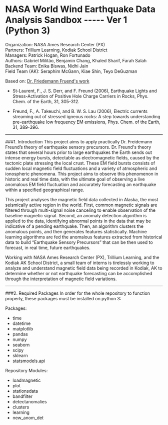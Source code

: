 NASA World Wind Earthquake Data Analysis Sandbox ----- Ver 1 (Python 3)
=======================================================================
Organization: NASA Ames Research Center (PX)  
Partners: Trillium Learning, Kodiak School District  
Managers: Patrick Hogan, Ron Fortunado  
Authors: Gabriel Militão, Benjamin Chang, Khaled Sharif, Farah Salah  
Backend Team: Enika Biswas, Nidhi Jain  
Field Team (AK): Seraphim McGann, Kiae Shin, Teyo DeGuzman

Based on: [Dr. Friedemann Fruend's work](http://geo.arc.nasa.gov/sg/cv/esddir3cv-freund.html)

* St-Laurent, F., J. S. Derr, and F. Freund (2006), Earthquake Lights and Stress-Activation
 of Positive Hole Charge Carriers in Rocks, Phys. Chem. of the Earth, 31, 305-312.
 
* Freund, F., A. Takeuchi, and B. W. S. Lau (2006), Electric currents streaming out of stressed
 igneous rocks: A step towards understanding pre-earthquake low frequency EM emissions,
 Phys. Chem. of the Earth, 31, 389-396.

---
###1. Introduction
This project aims to apply practically Dr. Freidemann Freund’s theory of earthquake sensory precursors. Dr. Freund's theory states that several hours prior to large earthquakes the Earth sends out intense energy bursts, detectable as electromagnetic fields, caused by the tectonic plate stressing the local crust. These EM field bursts consists of sudden local magnetic field fluctuations and a variety of atmospheric and ionospheric phenomena. This project aims to observe this phenomenon in historic and real time data, with the ultimate goal of observing a live anomalous EM field fluctuation and accurately forecasting an earthquake within a specified geographical range. 

This project analyses the magnetic field data collected in Alaska, the most seismically active region in the world. First, common magnetic signals are filtered through multi-signal noise canceling to enable observation of the baseline magnetic signal. Second, an anomaly detection algorithm is applied to the data, identifying abnormal points in the data that may be indicative of a pending earthquake. Then, an algorithm clusters the anomalous points, and then generates features statistically. Machine learning algorithms are fed the anomalous features extracted from historical data to build “Earthquake Sensory Precursors” that can be then used to forecast, in real time, future earthquakes.

Working with NASA Ames Research Center (PX), Trillium Learning, and the Kodiak AK School District, a small team of interns is tirelessly working to analyze and understand magnetic field data being recorded in Kodiak, AK to determine whether or not earthquake forecasting can be accomplished through the interpretation of magnetic field variations.

-----------------------------------------------------------------------------------------------------------------------------------------------------------------------------------------------------------------------------------------------------------------------------------------------------------------------------------------------------------
###2. Required Packages
In order for the whole repository to function properly, these packages must be installed on python 3:

Packages:
* time
* datetime
* matplotlib
* pandas
* numpy
* seaborn
* scipy
* sklearn
* statsmodels.api

Repository Modules:
* loadmagnetic
* plot
* stationsdata
* bandfilter
* detectanomalies
* clusters
* learning
* new_anom_det
